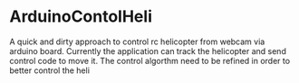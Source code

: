 # ArduinoContolHeli
A quick and dirty approach to control rc helicopter from webcam via arduino board.
Currently the application can track the helicopter and send control code to move it.
The control algorthm need to be refined in order to better control the heli

